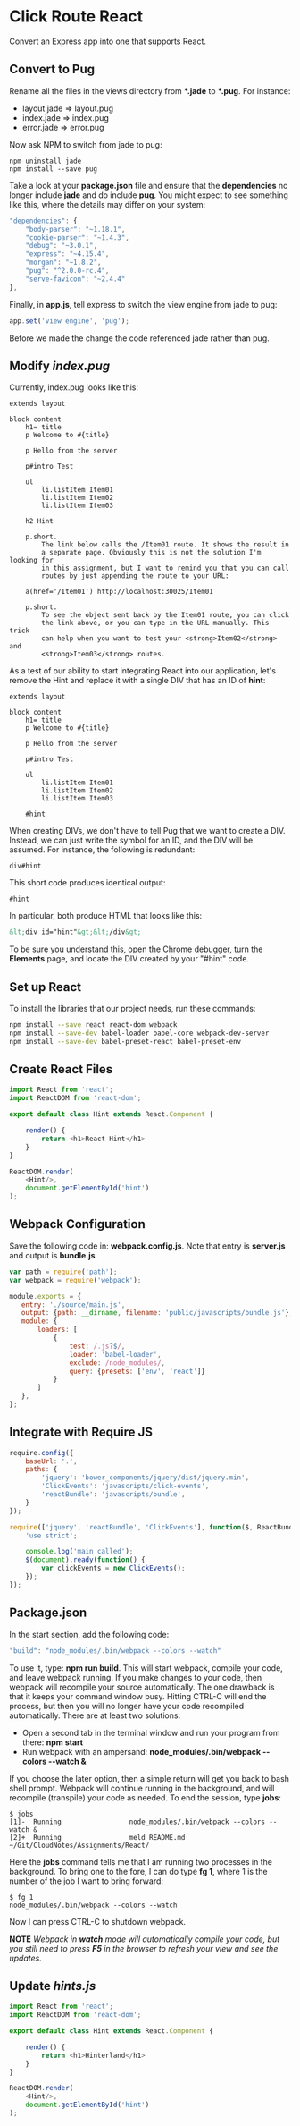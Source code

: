 # Click Route React

Convert an Express app into one that supports React.

## Convert to Pug

Rename all the files in the views directory from **&#42;.jade** to **&#42;.pug**. For instance:

- layout.jade => layout.pug
- index.jade => index.pug
- error.jade => error.pug

Now ask NPM to switch from jade to pug:

```
npm uninstall jade
npm install --save pug
```

Take a look at your **package.json** file and ensure that the **dependencies** no longer include **jade** and do include **pug**. You might expect to see something like this, where the details may differ on your system:

```javascript
"dependencies": {
    "body-parser": "~1.18.1",
    "cookie-parser": "~1.4.3",
    "debug": "~3.0.1",
    "express": "~4.15.4",
    "morgan": "~1.8.2",
    "pug": "^2.0.0-rc.4",
    "serve-favicon": "~2.4.4"
},
```

Finally, in **app.js**, tell express to switch the view engine from jade to pug:

```javascript
app.set('view engine', 'pug');
```

Before we made the change the code referenced jade rather than pug.

## Modify _index.pug_

Currently, index.pug looks like this:

```
extends layout

block content
    h1= title
    p Welcome to #{title}

    p Hello from the server

    p#intro Test

    ul
        li.listItem Item01
        li.listItem Item02
        li.listItem Item03

    h2 Hint

    p.short.
        The link below calls the /Item01 route. It shows the result in
        a separate page. Obviously this is not the solution I'm looking for
        in this assignment, but I want to remind you that you can call
        routes by just appending the route to your URL:

    a(href='/Item01') http://localhost:30025/Item01

    p.short.
        To see the object sent back by the Item01 route, you can click
        the link above, or you can type in the URL manually. This trick
        can help when you want to test your <strong>Item02</strong> and
        <strong>Item03</strong> routes.
```

As a test of our ability to start integrating React into our application, let's remove the Hint and replace it with a single DIV that has an ID of **hint**:

```
extends layout

block content
    h1= title
    p Welcome to #{title}

    p Hello from the server

    p#intro Test

    ul
        li.listItem Item01
        li.listItem Item02
        li.listItem Item03

    #hint
```

When creating DIVs, we don't have to tell Pug that we want to create a DIV. Instead, we can just write the symbol for an ID, and the DIV will be assumed. For instance, the following is redundant:

```
div#hint
```

This short code produces identical output:

```
#hint
```

In particular, both produce HTML that looks like this:

```html
&lt;div id="hint"&gt;&lt;/div&gt;
```

To be sure you understand this, open the Chrome debugger, turn the **Elements** page, and locate the DIV created by your "#hint" code.

## Set up React

To install the libraries that our project needs, run these commands:

```bash
npm install --save react react-dom webpack
npm install --save-dev babel-loader babel-core webpack-dev-server
npm install --save-dev babel-preset-react babel-preset-env
```

## Create React Files

```javascript
import React from 'react';
import ReactDOM from 'react-dom';

export default class Hint extends React.Component {

    render() {
        return <h1>React Hint</h1>
    }
}

ReactDOM.render(
    <Hint/>,
    document.getElementById('hint')
);
```

## Webpack Configuration

Save the following code in: **webpack.config.js**. Note that entry is **server.js** and output is **bundle.js**.

```javascript
var path = require('path');
var webpack = require('webpack');

module.exports = {
   entry: './source/main.js',
   output: {path: __dirname, filename: 'public/javascripts/bundle.js'},
   module: {
       loaders: [
           {
               test: /.js?$/,
               loader: 'babel-loader',
               exclude: /node_modules/,
               query: {presets: ['env', 'react']}
           }
       ]
   },
};
```

## Integrate with Require JS

```javascript
require.config({
    baseUrl: '.',
    paths: {
        'jquery': 'bower_components/jquery/dist/jquery.min',
        'ClickEvents': 'javascripts/click-events',
        'reactBundle': 'javascripts/bundle',
    }
});

require(['jquery', 'reactBundle', 'ClickEvents'], function($, ReactBundle, ClickEvents) {
    'use strict';

    console.log('main called');
    $(document).ready(function() {
        var clickEvents = new ClickEvents();
    });
});
```

## Package.json

In the start section, add the following code:

```javascript
"build": "node_modules/.bin/webpack --colors --watch"
```

To use it, type: **npm run build**. This will start webpack, compile your code, and leave webpack running. If you make changes to your code, then webpack will recompile your source automatically. The one drawback is that it keeps your command window busy. Hitting CTRL-C will end the process, but then you will no longer have your code recompiled automatically. There are at least two solutions:

- Open a second tab in the terminal window and run your program from there: **npm start**
- Run webpack with an ampersand: **node_modules/.bin/webpack --colors --watch &**

If you choose the later option, then a simple return will get you back to bash shell prompt. Webpack will continue running in the background, and will recompile (transpile) your code as needed. To end the session, type **jobs**:

```
$ jobs
[1]-  Running                 node_modules/.bin/webpack --colors --watch &
[2]+  Running                 meld README.md ~/Git/CloudNotes/Assignments/React/
```

Here the **jobs** command tells me that I am running two processes in the background. To bring one to the fore, I can do type **fg 1**, where 1 is the number of the job I want to bring forward:

```
$ fg 1
node_modules/.bin/webpack --colors --watch
```

Now I can press CTRL-C to shutdown webpack.

**NOTE** _Webpack in **watch** mode will automatically compile your code, but you still need to press **F5** in the browser to refresh your view and see the updates._

## Update _hints.js_

```javascript
import React from 'react';
import ReactDOM from 'react-dom';

export default class Hint extends React.Component {

    render() {
        return <h1>Hinterland</h1>
    }
}

ReactDOM.render(
    <Hint/>,
    document.getElementById('hint')
);
```
